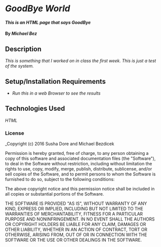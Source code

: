 # _GoodBye World_

#### _This is an HTML page that says GoodBye_

#### By _**Michael Bez**_

## Description

_This is something that I worked on in class the first week. This is just a test of the system._

## Setup/Installation Requirements

* _Run this in a web Browser to see the results_

## Technologies Used

_HTML_

### License

_Copyright (c) 2016 Susha Dore and Michael Bezdicek

Permission is hereby granted, free of charge, to any person obtaining a copy
of this software and associated documentation files (the "Software"), to deal
in the Software without restriction, including without limitation the rights
to use, copy, modify, merge, publish, distribute, sublicense, and/or sell
copies of the Software, and to permit persons to whom the Software is
furnished to do so, subject to the following conditions:

The above copyright notice and this permission notice shall be included in all
copies or substantial portions of the Software.

THE SOFTWARE IS PROVIDED "AS IS", WITHOUT WARRANTY OF ANY KIND, EXPRESS OR
IMPLIED, INCLUDING BUT NOT LIMITED TO THE WARRANTIES OF MERCHANTABILITY,
FITNESS FOR A PARTICULAR PURPOSE AND NONINFRINGEMENT. IN NO EVENT SHALL THE
AUTHORS OR COPYRIGHT HOLDERS BE LIABLE FOR ANY CLAIM, DAMAGES OR OTHER
LIABILITY, WHETHER IN AN ACTION OF CONTRACT, TORT OR OTHERWISE, ARISING FROM,
OUT OF OR IN CONNECTION WITH THE SOFTWARE OR THE USE OR OTHER DEALINGS IN THE
SOFTWARE.
